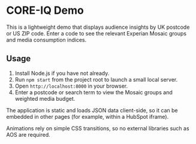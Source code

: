 # CORE-IQ Demo

This is a lightweight demo that displays audience insights by UK postcode or US ZIP code. Enter a code to see the relevant Experian Mosaic groups and media consumption indices.

## Usage
1. Install Node.js if you have not already.
2. Run `npm start` from the project root to launch a small local server.
3. Open `http://localhost:8000` in your browser.
4. Enter a postcode or search term to view the Mosaic groups and weighted media budget.

The application is static and loads JSON data client-side, so it can be embedded in other pages (for example, within a HubSpot iframe).

Animations rely on simple CSS transitions, so no external libraries such as AOS are required.
